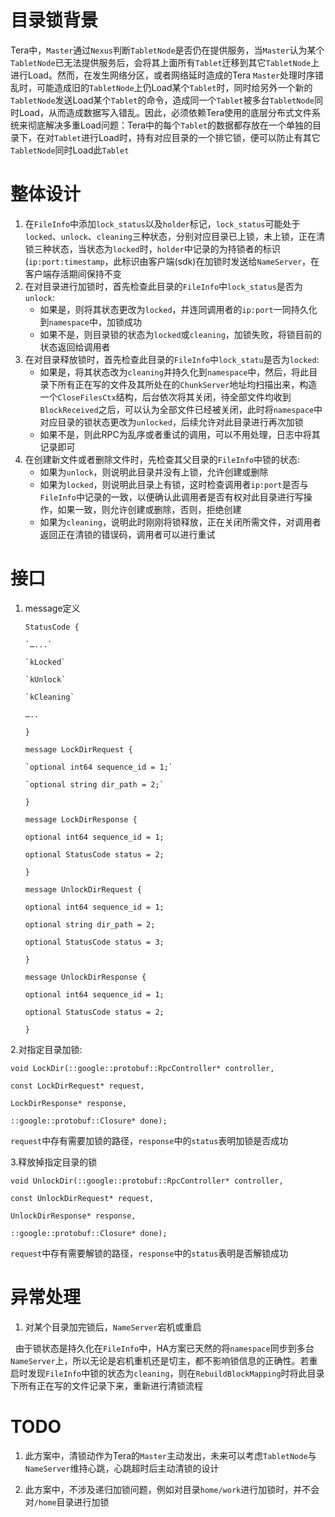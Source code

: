 # 目录锁背景

Tera中，`Master`通过`Nexus`判断`TabletNode`是否仍在提供服务，当`Master`认为某个`TabletNode`已无法提供服务后，会将其上面所有`Tablet`迁移到其它`TabletNode`上进行Load。然而，在发生网络分区，或者网络延时造成的Tera `Master`处理时序错乱时，可能造成旧的`TabletNode`上仍Load某个`Tablet`时，同时给另外一个新的`TabletNode`发送Load某个`Tablet`的命令，造成同一个`Tablet`被多台`TabletNode`同时Load，从而造成数据写入错乱。因此，必须依赖Tera使用的底层分布式文件系统来彻底解决多重Load问题：Tera中的每个`Tablet`的数据都存放在一个单独的目录下，在对`Tablet`进行Load时，持有对应目录的一个排它锁，便可以防止有其它`TabletNode`同时Load此`Tablet`

# 整体设计

1. 在`FileInfo`中添加`lock_status`以及`holder`标记，`lock_status`可能处于`locked`、`unlock`、`cleaning`三种状态，分别对应目录已上锁，未上锁，正在清锁三种状态，当状态为`locked`时，`holder`中记录的为持锁者的标识(`ip:port:timestamp`，此标识由客户端(sdk)在加锁时发送给`NameServer`，在客户端存活期间保持不变
2. 在对目录进行加锁时，首先检查此目录的`FileInfo`中`lock_status`是否为`unlock`:
   - 如果是，则将其状态更改为`locked`，并连同调用者的`ip:port`一同持久化到`namespace`中，加锁成功
   - 如果不是，则目录锁的状态为`locked`或`cleaning`，加锁失败，将锁目前的状态返回给调用者
3. 在对目录释放锁时，首先检查此目录的`FileInfo`中`lock_statu`是否为`locked`:
   - 如果是，将其状态改为`cleaning`并持久化到`namespace`中，然后，将此目录下所有正在写的文件及其所处在的`ChunkServer`地址均扫描出来，构造一个`CloseFilesCtx`结构，后台依次将其关闭，待全部文件均收到`BlockReceived`之后，可以认为全部文件已经被关闭，此时将`namespace`中对应目录的锁状态更改为`unlocked`，后续允许对此目录进行再次加锁
   - 如果不是，则此RPC为乱序或者重试的调用，可以不用处理，日志中将其记录即可
4. 在创建新文件或者删除文件时，先检查其父目录的`FileInfo`中锁的状态:
   - 如果为`unlock`，则说明此目录并没有上锁，允许创建或删除
   - 如果为`locked`，则说明此目录上有锁，这时检查调用者`ip:port`是否与`FileInfo`中记录的一致，以便确认此调用者是否有权对此目录进行写操作，如果一致，则允许创建或删除，否则，拒绝创建
   - 如果为`cleaning`，说明此时刚刚将锁释放，正在关闭所需文件，对调用者返回正在清锁的错误码，调用者可以进行重试

# 接口

1. message定义

   `StatusCode {`

	   `…...`

       `kLocked`

       `kUnlock`

       `kCleaning`

      `…..`	

   `}`	

   `message LockDirRequest {`

       `optional int64 sequence_id = 1;`
       
       `optional string dir_path = 2;`
       
   `}`

   `message LockDirResponse {`

   	`optional int64 sequence_id = 1;`

      `optional StatusCode status = 2;`

     `}`

   `message UnlockDirRequest {`

      `optional int64 sequence_id = 1;`

      `optional string dir_path = 2;`

      `optional StatusCode status = 3;` 

    `}`

   `message UnlockDirResponse {`

      `optional int64 sequence_id = 1;`

      `optional StatusCode status = 2;`

     `}`

2.对指定目录加锁:

`void LockDir(::google::protobuf::RpcController* controller,`

   `const LockDirRequest* request,`
   
   `LockDirResponse* response,`
 
   `::google::protobuf::Closure* done);`

`request`中存有需要加锁的路径，`response`中的`status`表明加锁是否成功

3.释放掉指定目录的锁

`void UnlockDir(::google::protobuf::RpcController* controller,`

   `const UnlockDirRequest* request,`
   
   `UnlockDirResponse* response,`
   
   `::google::protobuf::Closure* done);`

`request`中存有需要解锁的路径，`response`中的`status`表明是否解锁成功

# 异常处理

1. 对某个目录加完锁后，`NameServer`宕机或重启

   由于锁状态是持久化在`FileInfo`中，HA方案已天然的将`namespace`同步到多台`NameServer`上，所以无论是宕机重机还是切主，都不影响锁信息的正确性。若重启时发现`FileInfo`中锁的状态为`cleaning`，则在`RebuildBlockMapping`时将此目录下所有正在写的文件记录下来，重新进行清锁流程 

# TODO

1. 此方案中，清锁动作为Tera的`Master`主动发出，未来可以考虑`TabletNode`与`NameServer`维持心跳，心跳超时后主动清锁的设计

2. 此方案中，不涉及递归加锁问题，例如对目录`home/work`进行加锁时，并不会对`/home`目录进行加锁
